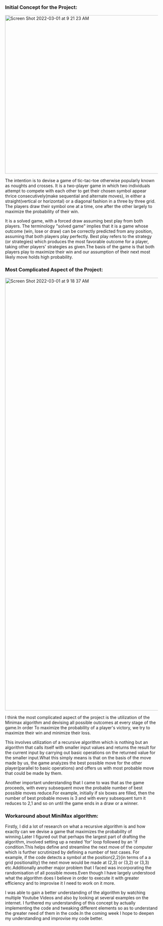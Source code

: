 ### Initial Concept for the Project:
<img width="522" alt="Screen Shot 2022-03-01 at 9 21 23 AM" src="https://user-images.githubusercontent.com/98395837/156109939-5593c570-d6e2-4353-90e0-be70e24ce4e7.png">

The intention is to devise a game of tic-tac-toe otherwise popularly known as noughts and crosses. It is a two-player game in which two individuals attempt to compete 
with each other to get their chosen symbol appear thrice consecutively(make sequential and alternate moves), in either a straight(vertical or horizontal) or a diagonal fashion in a three by three grid. The players draw their symbol one at a time, one after the other
largely to maximize the probability of their win.

It is a solved game, with a forced draw assuming best play from both players. The terminology "solved game" implies that it is a game whose outcome (win, lose or draw) can be correctly predicted from any position, assuming that both players play perfectly.
Best play refers to  the strategy (or strategies) which produces the most favorable outcome for a player, taking other players' strategies as given.The basis of the game is that  both players play to maximize their win and our assumption of their next most likely move holds high probability.

### Most Complicated Aspect of the Project:
<img width="1425" alt="Screen Shot 2022-03-01 at 9 18 37 AM" src="https://user-images.githubusercontent.com/98395837/156119126-84b3a801-6471-4907-817e-25b692a3c80d.png">


I think the most complicated aspect of the project is the utilization of the Minimax algorithm and devising all possible outcomes at every stage of the game.In order
To maximize the probability of a player's victory, we try to maximize their win and minimize their loss.

This involves utilization of a recursive algorithm which is nothing but an algorithm that calls itself with smaller input values and returns the result for the current input by carrying out basic operations on the returned value for the smaller input.What this simply means is that on the basis of the move made by us, the game analyzes the best possible move for the other player(parallel to basic operations) and offers us with most probable move that could be made by them.

Another important understanding that I came to was that as the game proceeds, with every subsequent move the probable number of best possible moves reduce.For example, initially if six boxes are filled, then the number of best probable moves is 3 and with every subsequent turn it reduces to 2,1 and so on until the game ends in a draw or a winner.

### Workaround about MiniMax algorithm:

Firstly, I did a lot of research on what a recursive algorithm is and how exactly can we devise a game that maximizes the probability of winning.Later I figured out that perhaps the largest part of drafting the algorithm, involved setting up a nested 'for' loop followed by an 'if condition.This helps define and streamline the next move of the computer which is further scrutinized by defining a number of test cases. For example, if the code detects a symbol at the position(2,2){in terms of a a grid positionality} the next move would be made at (2,3) or (3,2) or (3,3) etc.Additionally another major problem that I faced was incorporating the randomisation of all possible moves.Even though I have largely understood what the algorithm does I believe in order to execute it with greater efficiency and to improvise it I need to work on it more.

I was able to gain a better understanding of the algorithm by watching multiple Youtube Videos and also by looking at several examples on the internet. I furthered 
my understanding of this concept by actually implementing the code and tweaking different elements so as to understand the greater need of them in the code.In the coming week I hope to deepen my understanding and improvise my code better.
